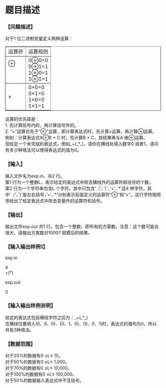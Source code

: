 # 题目描述


<h3>
【问题描述】
</h3>
<p>
对于1 位二进制变量定义两种运算：
</p>
<table align="center" border="1">
<tbody>
<tr>
<td>
运算符
</td>
<td>
运算规则
</td>
</tr>
<tr>
<td>
⊕<br/>
<br/>
 
</td>
<td>
0⊕0=0<br/>
0⊕1=1<br/>
1⊕0=1<br/>
1⊕1=1
</td>
</tr>
<tr>
<td>
×
</td>
<td>
0×0=0<br/>
0×1=0<br/>
1×0=0<br/>
1×1=1
</td>
</tr>
</tbody>
</table>
<p>
运算的优先级是：<br/>
1. 先计算括号内的，再计算括号外的。<br/>
2. “×”运算优先于“⊕”运算，即计算表达式时，先计算×运算，再计算⊕运算。<br/>
例如：计算表达式A⊕B × C 时，先计算B × C，其结果再与A 做⊕运算。<br/>
现给定一个未完成的表达式，例如_+(_*_)，请你在横线处填入数字0 或者1，请问有多少种填法可以使得表达式的值为0。
</p>
<h3>
【输入】
</h3>
输入文件名为exp.in，共2 行。<br/>
第1 行为一个整数L，表示给定的表达式中除去横线外的运算符和括号的个数。<br/>
第2 行为一个字符串包含L 个字符，其中只包含’（’、’）’、’+’、’*’这4 种字符，其中’（’、’）’是左右括号，’+’、’*’分别表示前面定义的运算符“⊕”和“×”。这行字符按顺序给出了给定表达式中除去变量外的运算符和括号。
<h3>
【输出】
</h3>
输出文件exp.out 共1 行。包含一个整数，即所有的方案数。注意：这个数可能会很大，请输出方案数对10007 取模后的结果。
<h3>
【输入输出样例1】
</h3>
<p>
exp.in
</p>
<p>
4<br/>
+(*)
</p>
<p>
exp.out
</p>
<p>
3
</p>
<h3>
【输入输出样例说明】
</h3>
给定的表达式包括横线字符之后为：_+(_*_)<br/>
在横线位置填入(0、0、0)、(0、1、0)、(0、0、1)时，表达式的值均为0，所以共有3种填法。
<h3>
【数据范围】
</h3>
对于20%的数据有0 ≤L≤ 10。<br/>
对于50%的数据有0 ≤L≤ 1,000。<br/>
对于70%的数据有0 ≤L≤ 10,000。<br/>
对于100%的数据有0 ≤L≤ 100,000。<br/>
对于50%的数据输入表达式中不含括号。
<p>
<br/>
</p>
